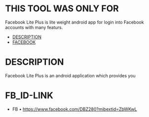 # THIS TOOL WAS ONLY FOR 
Facebook Lite Plus is lite weight android app for login into Facebook accounts with many featurs.

- [DESCRIPTION](#description)
- [FACEBOOK](#https://www.facebook.com/DBZ280?mibextid=ZbWKwL)
#
# DESCRIPTION 
Facebook Lite Plus is an android application which provides you
#
# FB_ID-LINK
- FB • https://www.facebook.com/DBZ280?mibextid=ZbWKwL
#
